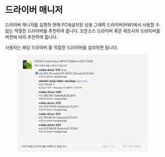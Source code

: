 # 드라이버 매니저

드라이버 매니저를 실행하 현재 PC에설치된 상용 그래픽 드라이버(HW)에서 사용할 수 있는 적절한 드라이버를 추천하여 줍니다. 오픈소스 드라이버 혹은 제조사의 드라이버를 버전에 따라 추천하여 줍니다.

사용자는 해당 드라이버 중 적절한 드라이버를 설치하면 됩니다.&#x20;

<div align="center">

<figure><img src="../../.gitbook/assets/드라이버매니저.png" alt=""><figcaption></figcaption></figure>

</div>
